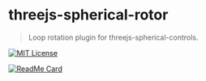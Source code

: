 # threejs-spherical-rotor

> Loop rotation plugin for threejs-spherical-controls.

[![MIT License](http://img.shields.io/badge/license-MIT-blue.svg?style=flat)](LICENSE)

[![ReadMe Card](https://github-readme-stats.vercel.app/api/pin/?username=MasatoMakino&repo=threejs-spherical-rotor&show_owner=true)](https://github.com/MasatoMakino/threejs-spherical-rotor)
